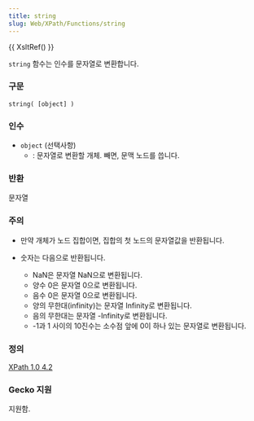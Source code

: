 ```yaml
---
title: string
slug: Web/XPath/Functions/string
---
```


{{ XsltRef() }}

`string` 함수는 인수를 문자열로 변환합니다.

### 구문

```
string( [object] )
```

### 인수

- `object`
  (선택사항)
  - : 문자열로 변환할 개체. 빼면, 문맥 노드를 씁니다.

### 반환

문자열

### 주의

- 만약 개체가 노드 집합이면, 집합의 첫 노드의 문자열값을 반환됩니다.
- 숫자는 다음으로 반환됩니다.

  - NaN은 문자열 NaN으로 변환됩니다.
  - 양수 0은 문자열 0으로 변환됩니다.
  - 음수 0은 문자열 0으로 변환됩니다.
  - 양의 무한대(infinity)는 문자열 Infinity로 변환됩니다.
  - 음의 무한대는 문자열 -Infinity로 변환됩니다.
  - \-1과 1 사이의 10진수는 소수점 앞에 0이 하나 있는 문자열로 변환됩니다.

### 정의

[XPath 1.0 4.2](http://www.w3.org/TR/xpath#function-string)

### Gecko 지원

지원함.

